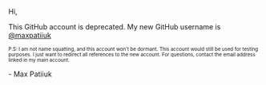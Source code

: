 Hi,

This GitHub account is deprecated.
My new GitHub username is [@maxpatiiuk](https://github.com/maxpatiiuk)

<sub><sup>P.S: I am not name squatting, and this account won't be dormant. This account would still be used for testing purposes. I just want to redirect all references to the new account. For questions, contact the email address linked in my main account.</sup></sub>
<!--
This account will also be used for testing GitHub apps and other things when testing from 2nd account is useful (i.e to test as a person outside a GitHub organization or external user)
-->

\- Max Patiiuk
